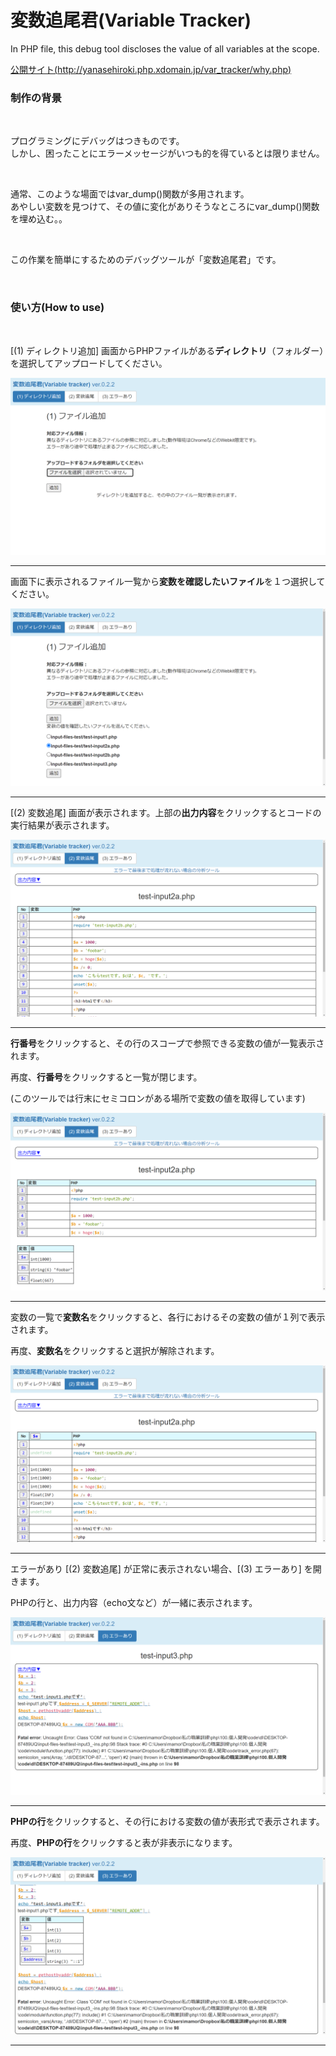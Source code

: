 # 変数追尾君(Variable Tracker)
 In PHP file, this debug tool discloses the value of all variables at the scope.
 
[公開サイト(http://yanasehiroki.php.xdomain.jp/var_tracker/why.php)](http://yanasehiroki.php.xdomain.jp/var_tracker/why.php)

<h3>制作の背景</h3><br>

<p>プログラミングにデバッグはつきものです。<br>
しかし、困ったことにエラーメッセージがいつも的を得ているとは限りません。</p><br>
<p>通常、このような場面ではvar_dump()関数が多用されます。<br>
あやしい変数を見つけて、その値に変化がありそうなところにvar_dump()関数を埋め込む。。</p><br>
<p>この作業を簡単にするためのデバッグツールが「変数追尾君」です。</p><br>

<h3>使い方(How to use)</h3><br>
<p>[(1) ディレクトリ追加] 画面からPHPファイルがある<b>ディレクトリ</b>（フォルダー）を選択してアップロードしてください。</p>
<img src="img/input.png" alt="ディレクトリ追加"><hr>

<p>画面下に表示されるファイル一覧から<b>変数を確認したいファイル</b>を１つ選択してください。</p>
<img src="img/select.png" alt="ファイル選択"><hr>

<p>[(2) 変数追尾] 画面が表示されます。上部の<b>出力内容</b>をクリックするとコードの実行結果が表示されます。</p>
<img src="img/track.png" alt="変数追尾"><hr>

<p><b>行番号</b>をクリックすると、その行のスコープで参照できる変数の値が一覧表示されます。</p>
<p>再度、<b>行番号</b>をクリックすると一覧が閉じます。</p>
<p>(このツールでは行末にセミコロンがある場所で変数の値を取得しています)</p>
<img src="img/track-break.png" alt="ブレイクボタン"><hr>

<p>変数の一覧で<b>変数名</b>をクリックすると、各行におけるその変数の値が１列で表示されます。</p>
<p>再度、<b>変数名</b>をクリックすると選択が解除されます。</p>
<img src="img/track-column.png" alt="変数列"><hr>

<p>エラーがあり [(2) 変数追尾] が正常に表示されない場合、[(3) エラーあり] を開きます。</p>
<p>PHPの行と、出力内容（echo文など）が一緒に表示されます。</p>
<img src="img/error.png" alt="エラーあり"><hr>

<p><b>PHPの行</b>をクリックすると、その行における変数の値が表形式で表示されます。</p>
<p>再度、<b>PHPの行</b>をクリックすると表が非表示になります。</p>
<img src="img/error-break.png" alt="ブレイクボタン"><hr>
